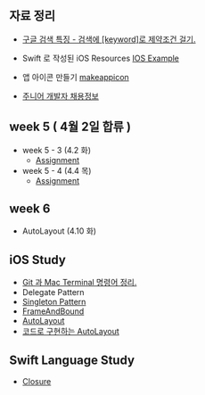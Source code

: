 ## 자료 정리
* [구글 검색 특징 - 검색에 [keyword]로 제약조건 걸기.](https://github.com/changSic/Task/wiki/%EA%B5%AC%EA%B8%80-%EA%B2%80%EC%83%89-%ED%8A%B9%EC%A7%95)


* Swift 로 작성된 iOS Resources [IOS Example](https://iosexample.com/)
* 앱 아이콘 만들기 [makeappicon](https://makeappicon.com)
* [주니어 개발자 채용정보](<https://github.com/jojoldu/junior-recruit-scheduler>)

## week 5 ( 4월 2일 합류 )

* week 5 - 3 (4.2 화)
  * [Assignment]()
* week 5 - 4 (4.4 목)
  * [Assignment]()

## week 6
* AutoLayout (4.10 화)



## iOS Study

* [Git 과 Mac Terminal 명령어 정리.](<https://github.com/changSic/Task/wiki/Git-%EA%B3%BC-Mac-Terminal-%EB%AA%85%EB%A0%B9%EC%96%B4-%EC%A0%95%EB%A6%AC.>)
* Delegate Pattern
* [Singleton Pattern](<https://github.com/changSic/Task/wiki/Singleton>)
* [FrameAndBound](<https://github.com/changSic/Task/wiki/AutoLayout>)
* [AutoLayout](<https://github.com/changSic/Task/wiki/FrameAndBound>)
* [코드로 구현하는 AutoLayout](<https://github.com/changSic/Task/wiki/%EC%BD%94%EB%93%9C%EB%A1%9C-%EA%B5%AC%ED%98%84%ED%95%98%EB%8A%94-AutoLayout>)

## Swift Language Study

* [Closure](https://github.com/changSic/Task/wiki/Closures)


